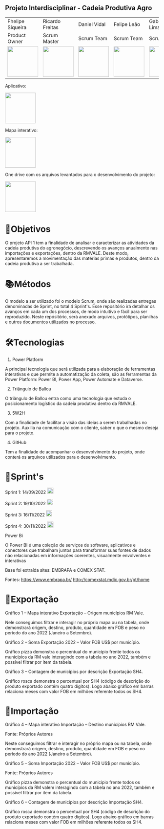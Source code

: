 <h2>Projeto Interdisciplinar - Cadeia Produtiva Agro </h2>

<table>
  <tr>
   <td>Fhelipe Siqueira</td>
   <td>Ricardo Freitas</td>
   <td>Daniel Vidal</td>
   <td>Felipe Leão</td>
   <td>Gabriella Lima</td>
   <td>Rafael Lima</td>
   <td>Thiago Pereira</td>
 </tr>
 <tr>
   <td>Product Owner</td>
   <td>Scrum Master</td>
   <td>Scrum Team</td>
   <td>Scrum Team</td>
   <td>Scrum Team</td>
   <td>Scrum Team</td>
   <td>Scrum Team</td>
  </tr>
  </tr>
   <td><a href="https://www.linkedin.com/in/fhelipesiqueira"><img src="https://user-images.githubusercontent.com/114450758/204684857-c900704a-bdbc-403c-b8fa-5e4deacd6e3a.jpg" width=100px"> </a> </td>
   <td><a href="https://www.linkedin.com/in/ricardo-freitas-959663174"><img src="https://user-images.githubusercontent.com/114450758/204672686-2bc40ec6-3bd7-42e0-b94e-5e4698fa408b.jpg" width="100px"> </a></td>
   <td><a href="https://www.linkedin.com/in/daniel-vidal-baa073259"><img src="https://user-images.githubusercontent.com/114450758/204679341-2e3c061b-6724-483f-a8b9-732114206789.jpg" width="100px"> </a></td>
   <td><a href="https://www.linkedin.com/in/felipe-le%C3%A3o-ab11841b6"><img src="https://user-images.githubusercontent.com/114450758/204678842-47e46cb0-aa15-4cc5-8ccc-65c58e018fe5.jpg" width="100px"> </a></td>
   <td><a href="https://www.linkedin.com/in/gabriella-fernanda-5473881a2"><img src="https://user-images.githubusercontent.com/114450758/204678438-a7581413-d6ea-48fb-ab1c-7813dc6f8f1c.jpg" width="100px"> </a></td>
   <td><a href="https://www.linkedin.com/in/rafael-lima-002022175"><img src="https://user-images.githubusercontent.com/114450758/204685264-edfb43ae-9500-4b2e-bd4f-95c4a7ed924b.jpg" width="100px"> </a></td>
   <td><a href="https://www.linkedin.com/in/thiago-pereira-594683174"><img src="https://user-images.githubusercontent.com/114450758/204685177-fb562021-6f64-49a1-95d2-285ab870b627.jpg" width="100px"> </a></td>
  </tr>
 
 </table>
 

Aplicativo:


<a href="https://apps.powerapps.com/play/e/default-cf72e2bd-7a2b-4783-bdeb-39d57b07f76f/a/cc79ad91-c0dc-4fb8-884b-6bfb8740694d?tenantId=cf72e2bd-7a2b-4783-bdeb-39d57b07f76f&source=portal"><img src="https://user-images.githubusercontent.com/114450758/204679902-91331245-0ae3-4212-a037-a63f5accee2c.jpg" width="100px"> </a>


Mapa interativo:


<a href="https://app.powerbi.com/Redirect?action=openreport&context=Annotate&ctid=cf72e2bd-7a2b-4783-bdeb-39d57b07f76f&pbi_source=mobile_android&groupObjectId=&appId=&reportObjectId=3c79e0e6-af2f-40ec-8cfb-58f2321c330f&reportPage=ReportSection661c7c5f09a377bc5c36&bookmarkGuid=3152b879-ddf4-48a7-b40f-8244306fd06b"><img src="https://user-images.githubusercontent.com/114450758/204679543-2d9cd94c-9d4d-4d75-bb9f-386df5814810.png" width="100px"> </a>


One drive com os arquivos levantados para o desenvolvimento do projeto:


<a href="https://fatecspgov-my.sharepoint.com/:f:/g/personal/gabriella_santos12_fatec_sp_gov_br/EovMkUsCCSJAuzow8BDN0EUBeZ3hurRoPqhmQXSrwhuBLg?e=9hqjcl"><img src="https://user-images.githubusercontent.com/114450758/204680162-f6940b1b-c19d-40b1-a808-de0334a9a109.png" width="100px"> </a>



<h1> 🎯Objetivos</h1>

O projeto API 1 tem a finalidade de analisar e caracterizar as atividades da cadeia produtiva do agronegócio, descrevendo os avanços anualmente nas importações e exportações, dentro da RMVALE. Deste modo, apresentaremos a movimentação das matérias primas e produtos, dentro da cadeia produtiva a ser trabalhada.


<h1> 📚Métodos</h1>

O modelo a ser utilizado foi o modelo Scrum, onde são realizadas entregas denominadas de Sprint, no total 4 Sprint's. Esse repositório irá detalhar os avanços em cada um dos processos, de modo intuitivo e fácil para ser reproduzido. Neste repósitório, será anexado arquivos, protótipos, planilhas e outros documentos utilizados no processo.


<h1> 🛠️Tecnologias</h1>

1. Power Platform

A principal tecnologia que será utilizada para a elaboração de ferramentas interativas e que permite a automatização da coleta, são as ferramentas da Power Platform: Power BI, Power App, Power Automate e Dataverse.

2. Triângulo de Ballou

O triângulo de Ballou entra como uma tecnologia que estuda o posicionamento logístico da cadeia produtiva dentro da RMVALE.

3. 5W2H

Com a finalidade de facilitar a visão das ideias a serem trabalhadas no projeto. Auxilia na comunicação com o cliente, saber o que o mesmo deseja para o projeto.

4. GitHub

Tem a finalidade de acompanhar o desenvolvimento do projeto, onde conterá os arquivos utilizados para o desenvolvimento.


<h1> 📅Sprint's</h1>

Sprint 1: 14/09/2022  <a href="https://fatecspgov-my.sharepoint.com/:f:/g/personal/gabriella_santos12_fatec_sp_gov_br/Es3dyM79SSREkaPXcjqjNJsB_8eyiZq3rNzc9IiDF1wAwg?e=tK3B0d"><img src="https://user-images.githubusercontent.com/114450758/204683420-761be954-011f-4438-ace9-35381fa3009c.png" width="20px"> </a>

Sprint 2: 19/10/2022  <a href="https://fatecspgov-my.sharepoint.com/:f:/g/personal/gabriella_santos12_fatec_sp_gov_br/EpiySkg6O05OiruklNCQZaEBzk5758cuBNKgOh6k55ws-A?e=QphC78"><img src="https://user-images.githubusercontent.com/114450758/204683420-761be954-011f-4438-ace9-35381fa3009c.png" width="20px"> </a>

Sprint 3: 16/11/2022  <a href="https://fatecspgov-my.sharepoint.com/:f:/g/personal/gabriella_santos12_fatec_sp_gov_br/EgCFc7RFP8BOss7L8unQc00BHY2sAbOj3J_UTxOGfbnnzw?e=cLcHlH"><img src="https://user-images.githubusercontent.com/114450758/204683420-761be954-011f-4438-ace9-35381fa3009c.png" width="20px"> </a>

Sprint 4: 30/11/2022  <a href="https://fatecspgov-my.sharepoint.com/:f:/g/personal/gabriella_santos12_fatec_sp_gov_br/EvY91hWAKfdPg_Vvu9CsUzkBei3r-fBfjmJUKhf4AejaRA?e=IA7UNL"><img src="https://user-images.githubusercontent.com/114450758/204683420-761be954-011f-4438-ace9-35381fa3009c.png" width="20px"> </a>


Power Bi 

O Power BI é uma coleção de serviços de software, aplicativos e conectores que trabalham juntos para transformar suas fontes de dados não relacionadas em informações coerentes, visualmente envolventes e interativas 

Base foi extraída sites: EMBRAPA e COMEX STAT. 
 
Fontes: https://www.embrapa.br/ 
http://comexstat.mdic.gov.br/pt/home 

 

<h1> 🚢Exportação </h1>

 

Gráfico 1 – Mapa interativo Exportação – Origem municípios RM Vale. 

Nele conseguimos filtrar e interagir no próprio mapa ou na tabela, onde demonstrará origem, destino, produto, quantidade em FOB e peso no período do ano 2022 (Janeiro a Setembro). 

Gráfico 2 – Soma Exportação 2022 – Valor FOB US$ por município. 
 
Gráfico pizza demonstra o percentual do município frente todos os municípios da RM vale interagindo com a tabela no ano 2022, também e possível filtrar por item da tabela. 

Gráfico 3 – Contagem de municípios por descrição Exportação SH4.   
 
Gráfico rosca demonstra o percentual por SH4 (código de descrição do produto exportado contém quatro dígitos). Logo abaixo gráfico em barras relaciona meses com valor FOB em milhões referente todos os SH4. 

 

<h1> 🚚Importação </h1>

 Gráfico 4 – Mapa interativo Importação – Destino municípios RM Vale.  

Fonte: Próprios Autores 

 

Neste conseguimos filtrar e interagir no próprio mapa ou na tabela, onde demonstrará origem, destino, produto, quantidade em FOB e peso no período do ano 2022 (Janeiro a Setembro). 


Gráfico 5 – Soma Importação 2022 – Valor FOB US$ por município. 

Fonte: Próprios Autores 


Gráfico pizza demonstra o percentual do município frente todos os municípios da RM valem interagindo com a tabela no ano 2022, também e possível filtrar por item da tabela. 

 
Gráfico 6 – Contagem de municípios por descrição Importação SH4.  
 
Gráfico rosca demonstra o percentual por SH4 (código de descrição do produto exportado contém quatro dígitos). Logo abaixo gráfico em barras relaciona meses com valor FOB em milhões referente todos os SH4. 


